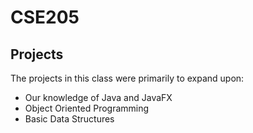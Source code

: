 # CSE205

## Projects

The projects in this class were primarily to expand upon:
- Our knowledge of Java and JavaFX
- Object Oriented Programming
- Basic Data Structures
